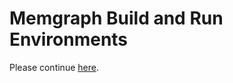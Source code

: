 # Memgraph Build and Run Environments

Please continue
[here](https://www.notion.so/memgraph/Tools-05e0baafb78a49b386e0063b4833d23d).
